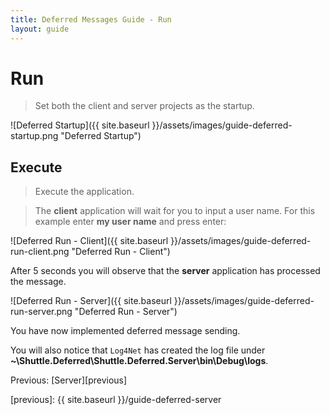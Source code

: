 ```yaml
---
title: Deferred Messages Guide - Run
layout: guide
---
```

<script src="{{ site.baseurl }}/assets/js/guide-deferred.js"></script>
<script>shuttle.guideData.selectedItemName = 'guide-deferred-run'</script>
# Run

> Set both the client and server projects as the startup.

![Deferred Startup]({{ site.baseurl }}/assets/images/guide-deferred-startup.png "Deferred Startup")

## Execute

> Execute the application.

> The **client** application will wait for you to input a user name.  For this example enter **my user name** and press enter:

![Deferred Run - Client]({{ site.baseurl }}/assets/images/guide-deferred-run-client.png "Deferred Run - Client")

<div class='alert alert-info'>After 5 seconds you will observe that the <strong>server</strong> application has processed the message.</div>

![Deferred Run - Server]({{ site.baseurl }}/assets/images/guide-deferred-run-server.png "Deferred Run - Server")

You have now implemented deferred message sending.

You will also notice that `Log4Net` has created the log file under **~\Shuttle.Deferred\Shuttle.Deferred.Server\bin\Debug\logs**.

Previous: [Server][previous]

[previous]: {{ site.baseurl }}/guide-deferred-server
